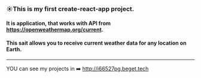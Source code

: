 ### :sunny:This is my first create-react-app project. 
#### It is application, that works with API from https://openweathermap.org/current.
#### This sait allows you to receive current weather data for any location on Earth.
----
YOU can see my projects in :arrow_right: http://i66527pg.beget.tech

